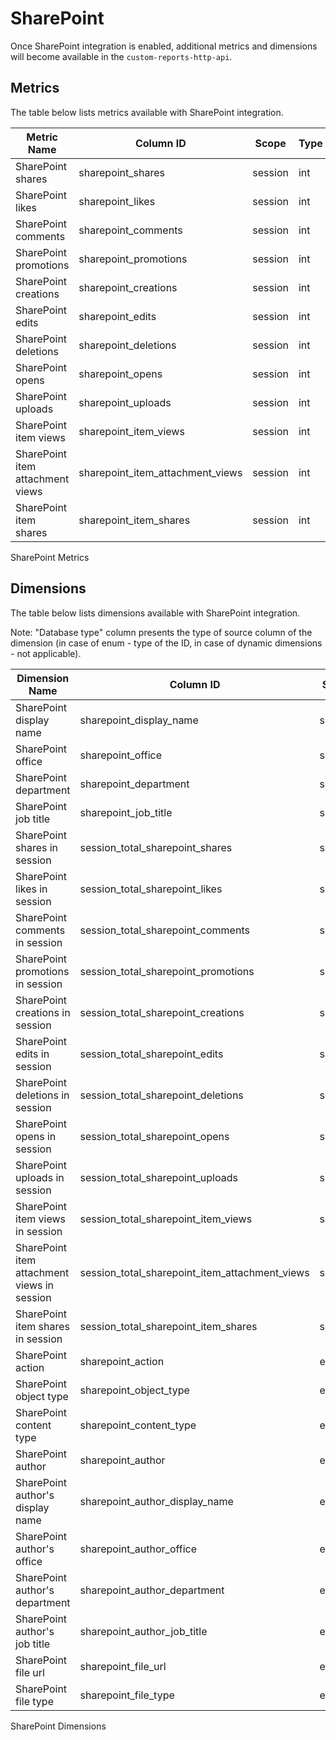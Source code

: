 # SharePoint

Once SharePoint integration is enabled, additional metrics and
dimensions will become available in the `custom-reports-http-api`.

## Metrics

The table below lists metrics available with SharePoint integration.

| Metric Name                      | Column ID                           | Scope   | Type |
| -------------------------------- | ----------------------------------- | ------- | ---- |
| SharePoint shares                | sharepoint\_shares                  | session | int  |
| SharePoint likes                 | sharepoint\_likes                   | session | int  |
| SharePoint comments              | sharepoint\_comments                | session | int  |
| SharePoint promotions            | sharepoint\_promotions              | session | int  |
| SharePoint creations             | sharepoint\_creations               | session | int  |
| SharePoint edits                 | sharepoint\_edits                   | session | int  |
| SharePoint deletions             | sharepoint\_deletions               | session | int  |
| SharePoint opens                 | sharepoint\_opens                   | session | int  |
| SharePoint uploads               | sharepoint\_uploads                 | session | int  |
| SharePoint item views            | sharepoint\_item\_views             | session | int  |
| SharePoint item attachment views | sharepoint\_item\_attachment\_views | session | int  |
| SharePoint item shares           | sharepoint\_item\_shares            | session | int  |

SharePoint Metrics

## Dimensions

The table below lists dimensions available with SharePoint integration.

Note: "Database type" column presents the type of source column of the
dimension (in case of enum - type of the ID, in case of dynamic
dimensions - not applicable).

| Dimension Name                              | Column ID                                           | Scope   | Type         | Database Type | Nullable | Notes                                                                          |
| ------------------------------------------- | --------------------------------------------------- | ------- | ------------ | ------------- | -------- | ------------------------------------------------------------------------------ |
| SharePoint display name                     | sharepoint\_display\_name                           | session | str          | string        | True     |                                                                                |
| SharePoint office                           | sharepoint\_office                                  | session | str          | string        | True     |                                                                                |
| SharePoint department                       | sharepoint\_department                              | session | str          | string        | True     |                                                                                |
| SharePoint job title                        | sharepoint\_job\_title                              | session | str          | string        | True     |                                                                                |
| SharePoint shares in session                | session\_total\_sharepoint\_shares                  | session | int          | uint16        | False    |                                                                                |
| SharePoint likes in session                 | session\_total\_sharepoint\_likes                   | session | int          | uint16        | False    |                                                                                |
| SharePoint comments in session              | session\_total\_sharepoint\_comments                | session | int          | uint16        | False    |                                                                                |
| SharePoint promotions in session            | session\_total\_sharepoint\_promotions              | session | int          | uint16        | False    |                                                                                |
| SharePoint creations in session             | session\_total\_sharepoint\_creations               | session | int          | uint16        | False    |                                                                                |
| SharePoint edits in session                 | session\_total\_sharepoint\_edits                   | session | int          | uint16        | False    |                                                                                |
| SharePoint deletions in session             | session\_total\_sharepoint\_deletions               | session | int          | uint16        | False    |                                                                                |
| SharePoint opens in session                 | session\_total\_sharepoint\_opens                   | session | int          | uint16        | False    |                                                                                |
| SharePoint uploads in session               | session\_total\_sharepoint\_uploads                 | session | int          | uint16        | False    |                                                                                |
| SharePoint item views in session            | session\_total\_sharepoint\_item\_views             | session | int          | uint16        | False    |                                                                                |
| SharePoint item attachment views in session | session\_total\_sharepoint\_item\_attachment\_views | session | int          | uint16        | False    |                                                                                |
| SharePoint item shares in session           | session\_total\_sharepoint\_item\_shares            | session | int          | uint16        | False    |                                                                                |
| SharePoint action                           | sharepoint\_action                                  | event   | \[int, str\] | uint8         | True     | `sharepoint_action.json </_static/json/enum/sharepoint_action.json>`           |
| SharePoint object type                      | sharepoint\_object\_type                            | event   | \[int, str\] | uint8         | True     | `sharepoint_object_type.json </_static/json/enum/sharepoint_object_type.json>` |
| SharePoint content type                     | sharepoint\_content\_type                           | event   | str          | string        | True     |                                                                                |
| SharePoint author                           | sharepoint\_author                                  | event   | str          | string        | True     |                                                                                |
| SharePoint author's display name            | sharepoint\_author\_display\_name                   | event   | str          | string        | True     |                                                                                |
| SharePoint author's office                  | sharepoint\_author\_office                          | event   | str          | string        | True     |                                                                                |
| SharePoint author's department              | sharepoint\_author\_department                      | event   | str          | string        | True     |                                                                                |
| SharePoint author's job title               | sharepoint\_author\_job\_title                      | event   | str          | string        | True     |                                                                                |
| SharePoint file url                         | sharepoint\_file\_url                               | event   | str          | string        | True     |                                                                                |
| SharePoint file type                        | sharepoint\_file\_type                              | event   | str          | string        | True     |                                                                                |

SharePoint Dimensions
